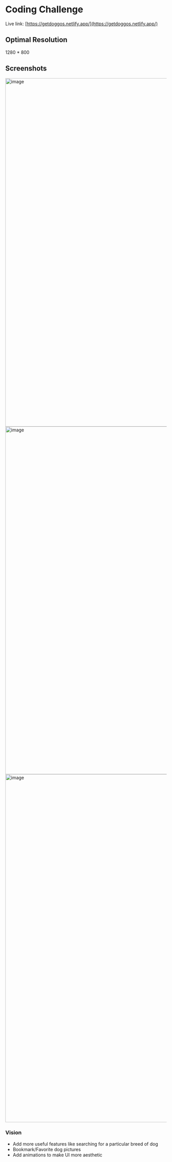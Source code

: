 # Coding Challenge
Live link: [https://getdoggos.netlify.app/](https://getdoggos.netlify.app/) 

## Optimal Resolution
1280 * 800

## Screenshots
<img width="1084" alt="image" src="https://user-images.githubusercontent.com/63086922/160275315-19659555-dc15-42f8-b9d2-c662a0ca3689.png">
<img width="1082" alt="image" src="https://user-images.githubusercontent.com/63086922/160275320-a162c6b9-ca38-4532-b731-0c50779aeb3c.png">
<img width="1083" alt="image" src="https://user-images.githubusercontent.com/63086922/160275331-6e7e4bc6-18a5-41ed-92c6-6941299a6e23.png">

### Vision
- Add more useful features like searching for a particular breed of dog
- Bookmark/Favorite dog pictures
- Add animations to make UI more aesthetic
